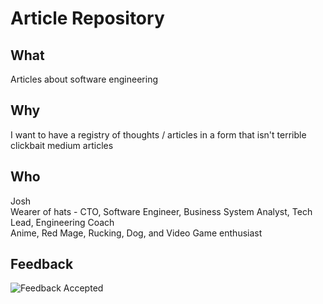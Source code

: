 # Article Repository

## What

Articles about software engineering

## Why

I want to have a registry of thoughts / articles in a form that isn't terrible clickbait medium articles

## Who

Josh  
Wearer of hats - CTO, Software Engineer, Business System Analyst, Tech Lead, Engineering Coach  
Anime, Red Mage, Rucking, Dog, and Video Game enthusiast

## Feedback

![Feedback Accepted](https://static.wikia.nocookie.net/8bittheater/images/9/98/Episode_1148.png "Feedback Accepted")
